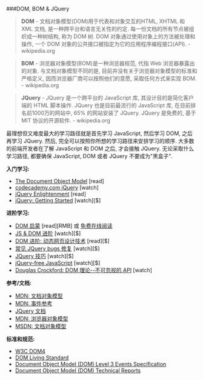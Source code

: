 ###DOM, BOM & JQuery

>**DOM** - 文档对象模型(DOM)用于代表和对象交互的HTML, XHTML 和 XML 文档, 是一种跨平台和语言无关性的约定. 每一份文档的所有节点被组织成一种树结构, 称为 DOM 树. DOM 对象通过使用对象上的方法被处理和操作, 一个 DOM 对象的公共接口被指定为它的应用程序编程接口(API). - wikipedia.org

>**BOM** - 浏览器对象模型(BOM)是一种浏览器规范, 代指 Web 浏览器暴露出的对象. 与文档对象模型不同的是, 目前并没有关于浏览器对象模型的标准和严格定义, 因而浏览器厂商可以按照他们的意愿, 采取任何方式来实现 BOM. - wikipedia.org

>**JQuery** - JQuery 是一个跨平台的 JavaScript 库, 其设计目的是简化客户端的 HTML 脚本操作. JQuery 也是目前最流行的 JavaScript 库, 在目前排名前1000万的网站中, 65% 的网站安装了 JQuery. JQuery 是免费的, 基于 MIT 协议的开源软件. - wikipedia.org

最理想但又难度最大的学习路径就是首先学习 JavaScript, 然后学习 DOM, 之后再学习 JQuery. 然后, 完全可以按照你所想的学习路径来安排学习的顺序. 大多数的前端开发者在了解 JavaScript 和 DOM 之后, 才会接触 JQuery. 无论采取什么学习路径, 都要确保 JavaScript, DOM 或者 JQuery 不要成为"黑盒子".

**入门学习:**
<ul>
<li><a href="http://eloquentjavascript.net/13_dom.html" target="_blank">The Document Object Model</a> [read]</li>
<li><a href="https://www.codecademy.com/tracks/jquery" target="_blank">codecademy.com jQuery</a> [watch]</li>
<li><a href="http://jqueryenlightenment.com/" target="_blank">jQuery Enlightenment</a> [read]</li>
<li><a href="http://www.pluralsight.com/courses/jquery-getting-started" target="_blank">jQuery: Getting Started</a> [watch][$]</li>
</ul>

**进阶学习:**

* [DOM 启蒙](http://www.amazon.cn/DOM%E5%90%AF%E8%92%99-%E6%9E%97%E5%BE%B7%E5%88%A9/dp/B00JWXDB52/ref=sr_1_2?ie=UTF8&qid=1446477828&sr=8-2) [read][RMB] 或 [免费在线阅读](http://domenlightenment.com/)
* [JS & DOM 进阶](https://frontendmasters.com/courses/javascript-jquery-dom/) [watch][$]
* [DOM 进阶: 动态网页设计技术](http://www.amazon.com/gp/product/1590598563/ref=as_li_tl?ie=UTF8&amp;camp=1789&amp;creative=390957&amp;creativeASIN=1590598563&amp;linkCode=as2&amp;tag=fronenddevejo-20&amp;linkId=VQZU5EQIQQXCF56Y) [read][$]
* [常见 JQuery bugs 修复](http://www.pluralsight.com/courses/fixing-common-jquery-bugs) [watch][$]
* [JQuery 技巧](http://www.pluralsight.com/courses/jquery-tips-and-tricks) [watch][$]
* [jQuery-free JavaScript](http://www.pluralsight.com/courses/jquery-free-javascript) [watch][$]
* [Douglas Crockford: DOM 理论--不可忽视的 API](https://www.youtube.com/watch?v=Y2Y0U-2qJMs&amp;list=PL5586336C26BDB324&amp;index=2) [watch]

**参考/文档:**

* [MDN: 文档对象模型](https://developer.mozilla.org/zh/docs/Web/API/Document_Object_Model)
* [MDN: 事件参考](https://developer.mozilla.org/zh/docs/Web/Events)
* [JQuery 文档](http://api.jquery.com/)
* [MDN: 浏览器对象模型](https://developer.mozilla.org/en-US/docs/Web/API/Window)
* [MSDN: 文档对象模型](https://msdn.microsoft.com/en-us/library/hh772384%28v=vs.85%29.aspx)

**标准和规范:**
<ul>
<li><a href="http://www.w3.org/TR/2014/WD-dom-20140204/" target="_blank">W3C DOM4</a></li>
<li><a href="https://dom.spec.whatwg.org/" target="_blank">DOM Living Standard</a></li>
<li><a href="http://www.w3.org/TR/2013/WD-DOM-Level-3-Events-20131105/" target="_blank">Document Object Model (DOM) Level 3 Events Specification</a></li>
<li><a href="http://www.w3.org/DOM/DOMTR" target="_blank">Document Object Model (DOM) Technical Reports</a></li>
</ul>